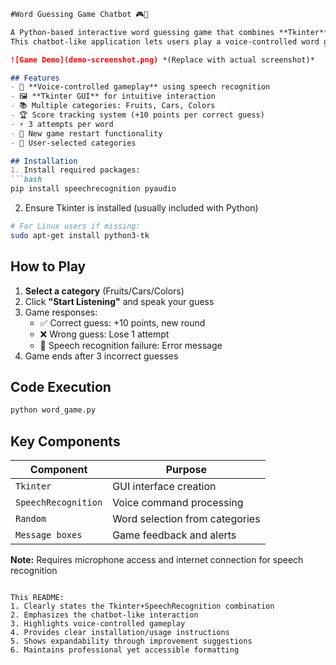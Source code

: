 ```markdown
#Word Guessing Game Chatbot 🎮🤖  

A Python-based interactive word guessing game that combines **Tkinter** for GUI and **SpeechRecognition** for voice interactions.  
This chatbot-like application lets users play a voice-controlled word guessing game with score tracking and category selection.

![Game Demo](demo-screenshot.png) *(Replace with actual screenshot)*

## Features
- 🎤 **Voice-controlled gameplay** using speech recognition
- 🖼️ **Tkinter GUI** for intuitive interaction
- 📚 Multiple categories: Fruits, Cars, Colors
- 🏆 Score tracking system (+10 points per correct guess)
- ⚡ 3 attempts per word
- 🔄 New game restart functionality
- 🎯 User-selected categories

## Installation
1. Install required packages:
```bash
pip install speechrecognition pyaudio
```
2. Ensure Tkinter is installed (usually included with Python)
```bash
# For Linux users if missing:
sudo apt-get install python3-tk
```

## How to Play
1. **Select a category** (Fruits/Cars/Colors)
2. Click **"Start Listening"** and speak your guess
3. Game responses:
   - ✅ Correct guess: +10 points, new round
   - ❌ Wrong guess: Lose 1 attempt
   - 🎤 Speech recognition failure: Error message
4. Game ends after 3 incorrect guesses

## Code Execution
```bash
python word_game.py
```

## Key Components
| Component | Purpose |
|-----------|---------|
| `Tkinter` | GUI interface creation |
| `SpeechRecognition` | Voice command processing |
| `Random` | Word selection from categories |
| `Message boxes` | Game feedback and alerts |


**Note:** Requires microphone access and internet connection for speech recognition
```

This README:
1. Clearly states the Tkinter+SpeechRecognition combination
2. Emphasizes the chatbot-like interaction
3. Highlights voice-controlled gameplay
4. Provides clear installation/usage instructions
5. Shows expandability through improvement suggestions
6. Maintains professional yet accessible formatting
